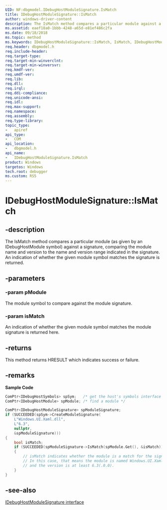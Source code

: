 ```yaml
---
UID: NF:dbgmodel.IDebugHostModuleSignature.IsMatch
title: IDebugHostModuleSignature::IsMatch
author: windows-driver-content
description: The IsMatch method compares a particular module against a signature, comparing the module name and version to the name and version range indicated in the signature.
ms.assetid: eaef18a0-1bbb-4248-a65d-e81ef486c2fa
ms.date: 09/18/2018
ms.topic: method
ms.keywords: IDebugHostModuleSignature::IsMatch, IsMatch, IDebugHostModuleSignature.IsMatch, IDebugHostModuleSignature::IsMatch, IDebugHostModuleSignature.IsMatch
req.header: dbgmodel.h
req.include-header:
req.target-type:
req.target-min-winverclnt:
req.target-min-winversvr:
req.kmdf-ver:
req.umdf-ver:
req.lib:
req.dll:
req.irql: 
req.ddi-compliance:
req.unicode-ansi:
req.idl:
req.max-support:
req.namespace:
req.assembly:
req.type-library: 
topic_type: 
-	apiref
api_type: 
-	COM
api_location: 
-	dbgmodel.h
api_name: 
-	IDebugHostModuleSignature.IsMatch
product: Windows
targetos: Windows
tech.root: debugger
ms.custom: RS5
---
```


# IDebugHostModuleSignature::IsMatch


## -description

The IsMatch method compares a particular module (as given by an IDebugHostModule symbol) against a signature, comparing the module name and version to the name and version range indicated in the signature. An indication of whether the given module symbol matches the signature is returned. 

## -parameters

### -param pModule
The module symbol to compare against the module signature.

### -param isMatch
An indication of whether the given module symbol matches the module signature is returned here.


## -returns
This method returns HRESULT which indicates success or failure.

## -remarks

**Sample Code**

```cpp
ComPtr<IDebugHostSymbols> spSym;   /* get the host's symbols interface */
ComPtr<IDebugHostModule> spModule; /* find a module */

ComPtr<IDebugHostModuleSignature> spModuleSignature;
if (SUCCEEDED(spSym->CreateModuleSignature(
    L"Windows.UI.Xaml.dll", 
    L"6.3", 
    nullptr, 
    &spModuleSignature)))
{
    bool isMatch;
    if (SUCCEEDED(spModuleSignature->IsMatch(spModule.Get(), &isMatch)))
    {
        // isMatch indicates whether the module is a match for the signature.  
        // In this case, that means the module is named Windows.UI.Xaml.dll 
        // and the version is at least 6.3(.0.0).
    }
}
```

## -see-also
[IDebugHostModuleSignature interface](nn-dbgmodel-idebughostmodulesignature.md)
